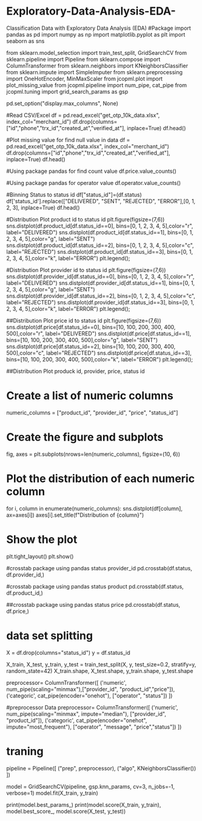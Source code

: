 # Exploratory-Data-Analysis-EDA-
Classification Data with Exploratory Data Analysis (EDA)
#Package
import pandas as pd
import numpy as np
import matplotlib.pyplot as plt
import seaborn as sns

from sklearn.model_selection import train_test_split, GridSearchCV
from sklearn.pipeline import Pipeline
from sklearn.compose import ColumnTransformer
from sklearn.neighbors import KNeighborsClassifier
from sklearn.impute import SimpleImputer
from sklearn.preprocessing import OneHotEncoder, MinMaxScaler
from jcopml.plot import plot_missing_value
from jcopml.pipeline import num_pipe, cat_pipe
from jcopml.tuning import grid_search_params as gsp

pd.set_option("display.max_columns", None)

#Read CSV/Excel
df = pd.read_excel("get_otp_10k_data.xlsx", index_col="merchant_id")
df.drop(columns=["id","phone","trx_id","created_at","verified_at"], inplace=True)
df.head()

#Plot missing value for find null value in data
df = pd.read_excel("get_otp_10k_data.xlsx", index_col="merchant_id")
df.drop(columns=["id","phone","trx_id","created_at","verified_at"], inplace=True)
df.head()

#Using package pandas for find count value
df.price.value_counts()

#Using package pandas for operator value 
df.operator.value_counts()

#Binning Status to status id
df["status_id"]=(df.status)
df['status_id'].replace(["DELIVERED", "SENT", "REJECTED", "ERROR"],[0, 1, 2, 3], inplace=True)
df.head()

#Distribution Plot product id to status id
plt.figure(figsize=(7,6))
sns.distplot(df.product_id[df.status_id==0], bins=[0, 1, 2, 3, 4, 5],color="r", label="DELIVERED")
sns.distplot(df.product_id[df.status_id==1], bins=[0, 1, 2, 3, 4, 5],color="g", label="SENT")
sns.distplot(df.product_id[df.status_id==2], bins=[0, 1, 2, 3, 4, 5],color="c", label="REJECTED")
sns.distplot(df.product_id[df.status_id==3], bins=[0, 1, 2, 3, 4, 5],color="k", label="ERROR")
plt.legend();

#Distribution Plot provider id to status id
plt.figure(figsize=(7,6))
sns.distplot(df.provider_id[df.status_id==0], bins=[0, 1, 2, 3, 4, 5],color="r", label="DELIVERED")
sns.distplot(df.provider_id[df.status_id==1], bins=[0, 1, 2, 3, 4, 5],color="g", label="SENT")
sns.distplot(df.provider_id[df.status_id==2], bins=[0, 1, 2, 3, 4, 5],color="c", label="REJECTED")
sns.distplot(df.provider_id[df.status_id==3], bins=[0, 1, 2, 3, 4, 5],color="k", label="ERROR")
plt.legend();

##Distribution Plot price id to status id
plt.figure(figsize=(7,6))
sns.distplot(df.price[df.status_id==0], bins=[10, 100, 200, 300, 400, 500],color="r", label="DELIVERED")
sns.distplot(df.price[df.status_id==1], bins=[10, 100, 200, 300, 400, 500],color="g", label="SENT")
sns.distplot(df.price[df.status_id==2], bins=[10, 100, 200, 300, 400, 500],color="c", label="REJECTED")
sns.distplot(df.price[df.status_id==3], bins=[10, 100, 200, 300, 400, 500],color="k", label="ERROR")
plt.legend();

##Distribution Plot produck id, provider, price, status id 
# Create a list of numeric columns
numeric_columns = ["product_id", "provider_id", "price", "status_id"]

# Create the figure and subplots
fig, axes = plt.subplots(nrows=len(numeric_columns), figsize=(10, 6))

# Plot the distribution of each numeric column
for i, column in enumerate(numeric_columns):
    sns.distplot(df[column], ax=axes[i])
    axes[i].set_title(f"Distribution of {column}")

# Show the plot
plt.tight_layout()
plt.show()

#crosstab package using pandas status provider_id
pd.crosstab(df.status, df.provider_id,)

#crosstab package using pandas status product
pd.crosstab(df.status, df.product_id,)

##crosstab package using pandas status price
pd.crosstab(df.status, df.price,)

# data set splitting
X = df.drop(columns="status_id")
y = df.status_id

X_train, X_test, y_train, y_test = train_test_split(X, y, test_size=0.2, stratify=y, random_state=42)
X_train.shape, X_test.shape, y_train.shape, y_test.shape


preprocessor= ColumnTransformer([
    ('numeric', num_pipe(scaling="minmax"),["provider_id", "product_id","price"]),
    ('categoric', cat_pipe(encoder="onehot"), ["operator", "status"])
])

#preprocessor Data
preprocessor= ColumnTransformer([
    ('numeric', num_pipe(scaling="minmax", impute="median"), ["provider_id", "product_id"]),
    ('categoric', cat_pipe(encoder="onehot", impute="most_frequent"), ["operator", "message", "price","status"])
])
# traning
pipeline = Pipeline([
    ("prep", preprocessor),
    ("algo", KNeighborsClassifier())
])

model = GridSearchCV(pipeline, gsp.knn_params, cv=3, n_jobs=-1, verbose=1)
model.fit(X_train, y_train)

print(model.best_params_)
print(model.score(X_train, y_train), model.best_score_, model.score(X_test, y_test))
